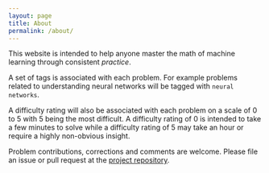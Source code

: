 ```yaml
---
layout: page
title: About
permalink: /about/
---
```


This website is intended to help anyone master the math of machine learning
through consistent *practice*.

A set of tags is associated with each problem. For example problems related to
understanding neural networks will be tagged with `neural networks`.

A difficulty rating will also be associated with each problem on a scale of 0
to 5 with 5 being the most difficult. A difficulty rating of 0 is intended to
take a few minutes to solve while a difficulty rating of 5 may take an hour or
require a highly non-obvious insight.

Problem contributions, corrections and comments are welcome. Please file an
issue or pull request at the [project
repository](https://github.com/awni/jiro).

